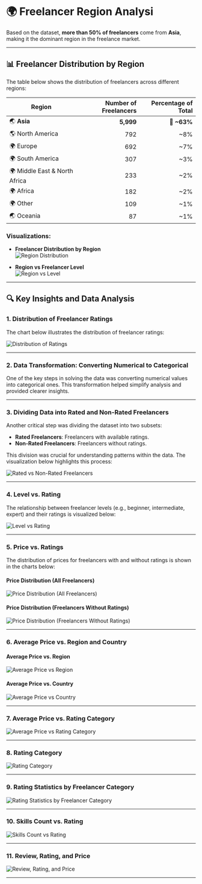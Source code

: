 # 🌍 Freelancer Region Analysi

Based on the dataset, **more than 50% of freelancers** come from **Asia**, making it the dominant region in the freelance market.

---

## 📊 Freelancer Distribution by Region

The table below shows the distribution of freelancers across different regions:

| **Region**                     | **Number of Freelancers** | **Percentage of Total** |
|---------------------------------|---------------------------:|-------------------------:|
| 🌏 **Asia**                    | **5,999**                 | 🔹 **~63%**             |
| 🌎 North America               | 792                       | ~8%                     |
| 🌍 Europe                      | 692                       | ~7%                     |
| 🌍 South America               | 307                       | ~3%                     |
| 🌍 Middle East & North Africa  | 233                       | ~2%                     |
| 🌍 Africa                      | 182                       | ~2%                     |
| 🌍 Other                       | 109                       | ~1%                     |
| 🌏 Oceania                     | 87                        | ~1%                     |

### Visualizations:
- **Freelancer Distribution by Region**  
  ![Region Distribution](../code%20Scrapping/img/Region.png)

- **Region vs Freelancer Level**  
  ![Region vs Level](../code%20Scrapping/img/Region_Level.png)

---

## 🔍 Key Insights and Data Analysis

### 1. Distribution of Freelancer Ratings
The chart below illustrates the distribution of freelancer ratings:

![Distribution of Ratings](../code%20Scrapping/img/dis_all_data_rating.png)

---

### 2. Data Transformation: Converting Numerical to Categorical
One of the key steps in solving the data was converting numerical values into categorical ones. This transformation helped simplify analysis and provided clearer insights.

---

### 3. Dividing Data into Rated and Non-Rated Freelancers
Another critical step was dividing the dataset into two subsets:
- **Rated Freelancers**: Freelancers with available ratings.
- **Non-Rated Freelancers**: Freelancers without ratings.

This division was crucial for understanding patterns within the data. The visualization below highlights this process:

![Rated vs Non-Rated Freelancers](../code%20Scrapping/img/the_key_to_inside.png)

---

### 4. Level vs. Rating
The relationship between freelancer levels (e.g., beginner, intermediate, expert) and their ratings is visualized below:

![Level vs Rating](../code%20Scrapping/img/level_vs_label.png)

---

### 5. Price vs. Ratings
The distribution of prices for freelancers with and without ratings is shown in the charts below:

#### Price Distribution (All Freelancers)
![Price Distribution (All Freelancers)](../code%20Scrapping/img/distrbution(price).png)

#### Price Distribution (Freelancers Without Ratings)
![Price Distribution (Freelancers Without Ratings)](../code%20Scrapping/img/distrbution(price)_norating.png)

---

### 6. Average Price vs. Region and Country
#### Average Price vs. Region
![Average Price vs Region](../code%20Scrapping/img/avrage_price_vs_rigon.png)

#### Average Price vs. Country
![Average Price vs Country](../code%20Scrapping/img/avrage_price_vs_country.png)

---

### 7. Average Price vs. Rating Category
![Average Price vs Rating Category](../code%20Scrapping/img/avarage_price_(vs)_Rating_Category.png)

---

### 8. Rating Category
![Rating Category](../code%20Scrapping/img/rating_category.png)

---

### 9. Rating Statistics by Freelancer Category
![Rating Statistics by Freelancer Category](../code%20Scrapping/img/Rating_Statistics_by_Freelancer_Category.png)

---

### 10. Skills Count vs. Rating
![Skills Count vs Rating](../code%20Scrapping/img/skills_count_vs_rating.png)

---

### 11. Review, Rating, and Price
![Review, Rating, and Price](../code%20Scrapping/img/revew_rating_price.png)

---

